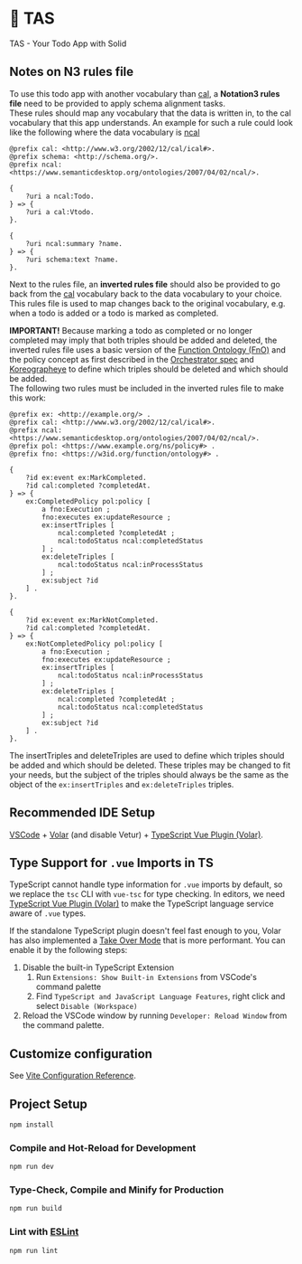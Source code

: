 # 👜 TAS

TAS - Your Todo App with Solid

## Notes on N3 rules file

To use this todo app with another vocabulary than [cal](http://www.w3.org/2002/12/cal/ical#), a **Notation3 rules file** need to be provided to apply schema alignment tasks.  
These rules should map any vocabulary that the data is written in, to the cal vocabulary that this app understands. 
An example for such a rule could look like the following where the data vocabulary is [ncal](https://www.semanticdesktop.org/ontologies/2007/04/02/ncal/)

```turtle
@prefix cal: <http://www.w3.org/2002/12/cal/ical#>.
@prefix schema: <http://schema.org/>.
@prefix ncal: <https://www.semanticdesktop.org/ontologies/2007/04/02/ncal/>.

{
    ?uri a ncal:Todo.
} => {
    ?uri a cal:Vtodo.
}.

{
    ?uri ncal:summary ?name.
} => {
    ?uri schema:text ?name.
}.
```

Next to the rules file, an **inverted rules file** should also be provided to go back from the [cal](http://www.w3.org/2002/12/cal/ical#) vocabulary back to the data vocabulary to your choice.
This rules file is used to map changes back to the original vocabulary, e.g. when a todo is added or a todo is marked as completed.

**IMPORTANT!** Because marking a todo as completed or no longer completed may imply that both triples should be added and deleted, the inverted rules file uses a basic version of the [Function Ontology (FnO)](https://w3id.org/function/spec) and the policy concept as first described in the [Orchestrator spec](https://mellonscholarlycommunication.github.io/spec-orchestrator/#policy-sec) and [Koreographeye](https://github.com/eyereasoner/Koreografeye) to define which triples should be deleted and which should be added.  
The following two rules must be included in the inverted rules file to make this work:

```turtle
@prefix ex: <http://example.org/> .
@prefix cal: <http://www.w3.org/2002/12/cal/ical#>.
@prefix ncal: <https://www.semanticdesktop.org/ontologies/2007/04/02/ncal/>.
@prefix pol: <https://www.example.org/ns/policy#> .
@prefix fno: <https://w3id.org/function/ontology#> .

{
    ?id ex:event ex:MarkCompleted.
    ?id cal:completed ?completedAt.
} => {
    ex:CompletedPolicy pol:policy [
        a fno:Execution ;
        fno:executes ex:updateResource ;
        ex:insertTriples [
            ncal:completed ?completedAt ;
            ncal:todoStatus ncal:completedStatus
        ] ;
        ex:deleteTriples [
            ncal:todoStatus ncal:inProcessStatus
        ] ;
        ex:subject ?id
    ] .
}.

{
    ?id ex:event ex:MarkNotCompleted.
    ?id cal:completed ?completedAt.
} => {
    ex:NotCompletedPolicy pol:policy [
        a fno:Execution ;
        fno:executes ex:updateResource ;
        ex:insertTriples [
            ncal:todoStatus ncal:inProcessStatus
        ] ;
        ex:deleteTriples [
            ncal:completed ?completedAt ;
            ncal:todoStatus ncal:completedStatus
        ] ;
        ex:subject ?id
    ] .
}.
```
The insertTriples and deleteTriples are used to define which triples should be added and which should be deleted.
These triples may be changed to fit your needs, but the subject of the triples should always be the same as the object of the `ex:insertTriples` and `ex:deleteTriples` triples.

## Recommended IDE Setup

[VSCode](https://code.visualstudio.com/) + [Volar](https://marketplace.visualstudio.com/items?itemName=Vue.volar) (and disable Vetur) + [TypeScript Vue Plugin (Volar)](https://marketplace.visualstudio.com/items?itemName=Vue.vscode-typescript-vue-plugin).

## Type Support for `.vue` Imports in TS

TypeScript cannot handle type information for `.vue` imports by default, so we replace the `tsc` CLI with `vue-tsc` for type checking. In editors, we need [TypeScript Vue Plugin (Volar)](https://marketplace.visualstudio.com/items?itemName=Vue.vscode-typescript-vue-plugin) to make the TypeScript language service aware of `.vue` types.

If the standalone TypeScript plugin doesn't feel fast enough to you, Volar has also implemented a [Take Over Mode](https://github.com/johnsoncodehk/volar/discussions/471#discussioncomment-1361669) that is more performant. You can enable it by the following steps:

1. Disable the built-in TypeScript Extension
    1) Run `Extensions: Show Built-in Extensions` from VSCode's command palette
    2) Find `TypeScript and JavaScript Language Features`, right click and select `Disable (Workspace)`
2. Reload the VSCode window by running `Developer: Reload Window` from the command palette.

## Customize configuration

See [Vite Configuration Reference](https://vitejs.dev/config/).

## Project Setup

```sh
npm install
```

### Compile and Hot-Reload for Development

```sh
npm run dev
```

### Type-Check, Compile and Minify for Production

```sh
npm run build
```

### Lint with [ESLint](https://eslint.org/)

```sh
npm run lint
```
